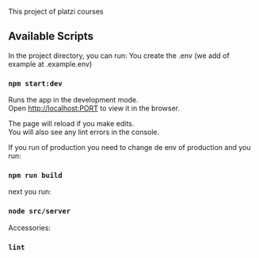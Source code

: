 This project of platzi courses 

## Available Scripts

In the project directory, you can run:
You create the .env (we add of example at .example.env)

### `npm start:dev`


Runs the app in the development mode.<br />
Open [http://localhost:PORT](http://localhost:PORT) to view it in the browser.

The page will reload if you make edits.<br />
You will also see any lint errors in the console.

If you run of production you need to change de env of production and you run:
### `npm run build`

next you run: 
### `node src/server`

Accessories:
### `lint`


